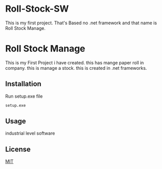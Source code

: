 # Roll-Stock-SW
This is my first project. That's Based no .net framework and that name is Roll Stock Manage.

# Roll Stock Manage

This is my First Project i have created. this has mange paper roll in company. this is manage a stock. this is created in .net frameworks.

## Installation

Run setup.exe file
```bash
setup.exe
```

## Usage


industrial level software



## License
[MIT](https://choosealicense.com/licenses/mit/)
